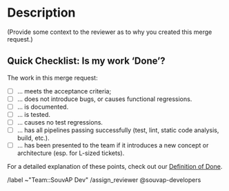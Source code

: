 # Description

(Provide some context to the reviewer as to why you created this merge request.)

## Quick Checklist: Is my work ‘Done’?

The work in this merge request:

- [ ] … meets the acceptance criteria;
- [ ] … does not introduce bugs, or causes functional regressions.
- [ ] … is documented.
- [ ] … is tested.
- [ ] … causes no test regressions.
- [ ] … has all pipelines passing successfully (test, lint, static code analysis, build, etc.).
- [ ] … has been presented to the team if it introduces a new concept or architecture (esp. for L-sized tickets).

For a detailed explanation of these points, check out our [Definition of Done](https://git.knut.univention.de/univention/customers/dataport/team-souvap/-/blob/master/agreements/definition-of-done.md).


/label ~"Team::SouvAP Dev"
/assign_reviewer @souvap-developers
